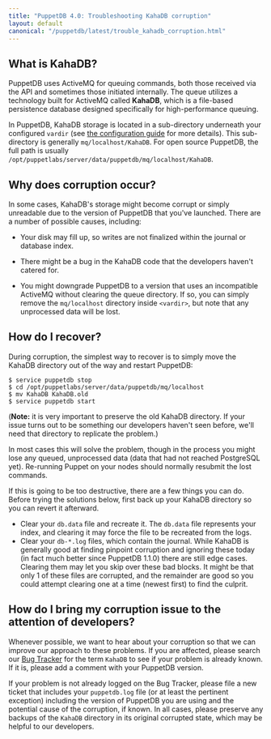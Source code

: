 ```yaml
---
title: "PuppetDB 4.0: Troubleshooting KahaDB corruption"
layout: default
canonical: "/puppetdb/latest/trouble_kahadb_corruption.html"
---
```


[configure_vardir]: ./configure.html#vardir
[tracker]: https://tickets.puppetlabs.com/browse/PDB

What is KahaDB?
-----

PuppetDB uses ActiveMQ for queuing commands, both those received via the API and sometimes those initiated internally. The queue utilizes a technology built for ActiveMQ called **KahaDB**, which is a file-based persistence database designed specifically for high-performance queuing.

In PuppetDB, KahaDB storage is located in a sub-directory underneath your configured `vardir` (see [the configuration guide][configure_vardir] for more details). This sub-directory is generally `mq/localhost/KahaDB`. For open source PuppetDB, the full path is usually `/opt/puppetlabs/server/data/puppetdb/mq/localhost/KahaDB`.

Why does corruption occur?
-----

In some cases, KahaDB's storage might become corrupt or simply unreadable
due to the version of PuppetDB that you've launched. There are a number
of possible causes, including:

* Your disk may fill up, so writes are not finalized within the journal or database index.

* There might be a bug in the KahaDB code that the developers haven't catered for.

* You might downgrade PuppetDB to a version that uses an incompatible
  ActiveMQ without clearing the queue directory. If so, you can
  simply remove the `mq/localhost` directory inside `<vardir>`, but
  note that any unprocessed data will be lost.

How do I recover?
-----

During corruption, the simplest way to recover is to simply move the KahaDB directory out of the way and restart PuppetDB:

    $ service puppetdb stop
    $ cd /opt/puppetlabs/server/data/puppetdb/mq/localhost
    $ mv KahaDB KahaDB.old
    $ service puppetdb start

(**Note:** it is very important to preserve the old KahaDB directory. If your issue turns out to be something our developers haven't seen before, we'll need that directory to replicate the problem.)

In most cases this will solve the problem, though in the process you might lose any queued, unprocessed data (data that had not reached PostgreSQL yet). Re-running Puppet on your nodes should normally resubmit the lost commands.

If this is going to be too destructive, there are a few things you can do. Before trying the solutions below, first back up your KahaDB directory so you can revert it afterward.

* Clear your `db.data` file and recreate it. The `db.data` file represents your index, and clearing it may force the file to be recreated from the logs.
* Clear your `db-*.log` files, which contain the journal. While KahaDB is generally good at finding pinpoint corruption and ignoring these today (in fact much better since PuppetDB 1.1.0) there are still edge cases. Clearing them may let you skip over these bad blocks. It might be that only 1 of these files are corrupted, and the remainder are good so you could attempt clearing one at a time (newest first) to find the culprit.

How do I bring my corruption issue to the attention of developers?
-----

Whenever possible, we want to hear about your corruption so that we can improve our approach to these problems. If you are affected, please search our [Bug Tracker][tracker] for the term `KahaDB` to see if your problem is already known. If it is, please add a comment with your PuppetDB version.

If your problem is not already logged on the Bug Tracker, please file a new ticket that includes your `puppetdb.log` file (or at least the pertinent exception) including the version of PuppetDB you are using and the potential cause of the corruption, if known. In all cases, please preserve any backups of the `KahaDB` directory in its original corrupted state, which may be helpful to our developers.
